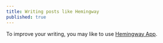 ```yaml
---
title: Writing posts like Hemingway
published: true
---
```


To improve your writing, you may like to use [Hemingway App](https://hemingwayapp.com/).
